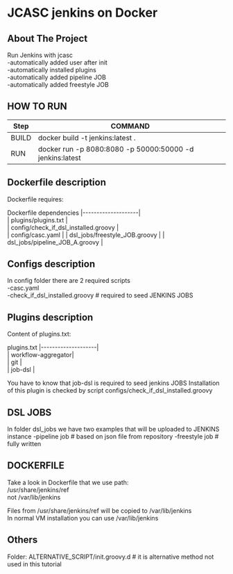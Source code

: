 # JCASC jenkins on Docker  

<!-- ABOUT THE PROJECT -->  
## About The Project   
Run Jenkins with jcasc  
-automatically added user after init  
-automatically installed plugins   
-automatically added pipeline JOB  
-automatically added freestyle JOB  

<!-- HOW TO RUN -->
## HOW TO RUN

| Step              | COMMAND                                                                                       |
|-------------------|-----------------------------------------------------------------------------------------------|
| BUILD             | docker build -t jenkins:latest .                                                              | 
| RUN               | docker run -p 8080:8080 -p 50000:50000 -d jenkins:latest                                      | 


<!-- DOCKERFILE -->
## Dockerfile description  
Dockerfile requires: 

Dockerfile dependencies
|--------------------|  
| plugins/plugins.txt                  |   
| config/check_if_dsl_installed.groovy |  
| config/casc.yaml                     |
| dsl_jobs/freestyle_JOB.groovy        |
| dsl_jobs/pipeline_JOB_A.groovy       |


<!-- CONFIGS -->
## Configs description  
In config folder there are 2 required scripts  
-casc.yaml  
-check_if_dsl_installed.groovy # required to seed JENKINS JOBS  

<!-- Plugins -->
## Plugins description  
Content of plugins.txt:

plugins.txt
|--------------------|  
| workflow-aggregator|   
| git                |  
| job-dsl            |  

You have to know that job-dsl is required to seed jenkins JOBS
Installation of this plugin is checked by script configs/check_if_dsl_installed.groovy 


<!-- DSL JOBS -->
## DSL JOBS
In folder dsl_jobs we have two examples that will be uploaded to JENKINS instance
-pipeline job # based on json file from repository
-freestyle job # fully written 

<!-- DOCKERFILE -->
## DOCKERFILE
Take a look in Dockerfile that we use path:  
/usr/share/jenkins/ref  
not /var/lib/jenkins  

Files from /usr/share/jenkins/ref will be copied to /var/lib/jenkins  
In normal VM installation you can use /var/lib/jenkins  



<!-- Others -->
## Others  
Folder: ALTERNATIVE_SCRIPT/init.groovy.d # it is alternative method not used in this tutorial    
